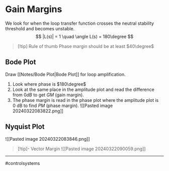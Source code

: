 # Gain Margins

We look for when the loop transfer function crosses the neutral stability threshold and becomes unstable.
$$
|L(s)| = 1 \quad \angle L(s) = 180\degree
$$

>[!tip] Rule of thumb
> Phase margin should be at least $40\degree$

## Bode Plot
Draw [[Notes/Bode Plot|Bode Plot]] for loop amplification.
1. Look where phase is $180\degree$
2. Look at the same place in the amplitude plot and read the difference from $0dB$ to get $GM$ (gain margin).
3. The phase margin is read in the phase plot where the amplitude plot is $0\ \mathrm{dB}$ to find $PM$ (phase margin).
![[Pasted image 20240322083822.png]]

## Nyquist Plot
![[Pasted image 20240322083846.png]]

>[!tip]- Vector Margin
>![[Pasted image 20240322090059.png]]

---
#controlsystems
